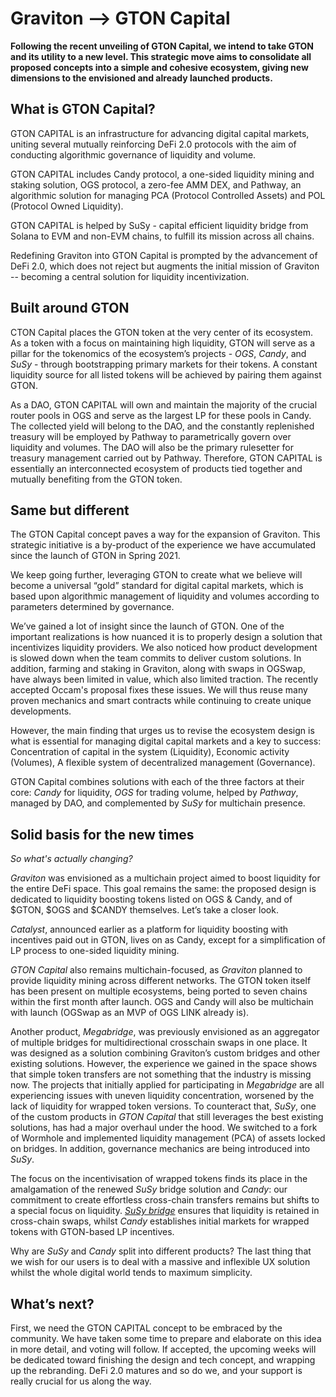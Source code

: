 # Graviton --> GTON Capital

**Following the recent unveiling of GTON Capital, we intend to take GTON and its utility to a new level. This strategic move aims to consolidate all proposed concepts into a simple and cohesive ecosystem, giving new dimensions to the envisioned and already launched products.**

## What is GTON Capital?

GTON CAPITAL is an infrastructure for advancing digital capital markets, uniting several mutually reinforcing DeFi 2.0 protocols with the aim of conducting algorithmic governance of liquidity and volume.

GTON CAPITAL includes Candy protocol, a one-sided liquidity mining and staking solution, OGS protocol, a zero-fee AMM DEX, and Pathway, an algorithmic solution for managing PCA (Protocol Controlled Assets) and POL (Protocol Owned Liquidity).

GTON CAPITAL is helped by SuSy - capital efficient liquidity bridge from Solana to EVM and non-EVM chains, to fulfill its mission across all chains.

Redefining Graviton into GTON Capital is prompted by the advancement of DeFi 2.0, which does not reject but augments the initial mission of Graviton -- becoming a central solution for liquidity incentivization.

## Built around GTON

CTON Capital places the GTON token at the very center of its ecosystem. As a token with a focus on maintaining high liquidity, GTON will serve as a pillar for the tokenomics of the ecosystem’s projects - _OGS_, _Candy_, and _SuSy_ - through bootstrapping primary markets for their tokens. A constant liquidity source for all listed tokens will be achieved by pairing them against GTON.

As a DAO, GTON CAPITAL will own and maintain the majority of the crucial router pools in OGS and serve as the largest LP for these pools in Candy. The collected yield will belong to the DAO, and the constantly replenished treasury will be employed by Pathway to parametrically govern over liquidity and volumes. The DAO will also be the primary rulesetter for treasury management carried out by Pathway. Therefore, GTON CAPITAL is essentially an interconnected ecosystem of products tied together and mutually benefiting from the GTON token.

## Same but different

The GTON Capital concept paves a way for the expansion of Graviton. This strategic initiative is a by-product of the experience we have accumulated since the launch of GTON in Spring 2021.

We keep going further, leveraging GTON to create what we believe will become a universal “gold” standard for digital capital markets, which is based upon algorithmic management of liquidity and volumes according to parameters determined by governance.

We’ve gained a lot of insight since the launch of GTON. One of the important realizations is how nuanced it is to properly design a solution that incentivizes liquidity providers. We also noticed how product development is slowed down when the team commits to deliver custom solutions. In addition, farming and staking in Graviton, along with swaps in OGSwap, have always been limited in value, which also limited traction. The recently accepted Occam's proposal fixes these issues. We will thus reuse many proven mechanics and smart contracts while continuing to create unique developments.

However, the main finding that urges us to revise the ecosystem design is what is essential for managing digital capital markets and a key to success: Concentration of capital in the system (Liquidity), Economic activity (Volumes), A flexible system of decentralized management (Governance).

GTON Capital combines solutions with each of the three factors at their core: _Candy_ for liquidity, _OGS_ for trading volume, helped by _Pathway_, managed by DAO, and complemented by _SuSy_ for multichain presence.

## Solid basis for the new times

_So what's actually changing?_

_Graviton_ was envisioned as a multichain project aimed to boost liquidity for the entire DeFi space. This goal remains the same: the proposed design is dedicated to liquidity boosting tokens listed on OGS & Candy, and of $GTON, $OGS and $CANDY themselves. Let’s take a closer look.

_Catalyst_, announced earlier as a platform for liquidity boosting with incentives paid out in GTON, lives on as Candy, except for a simplification of LP process to one-sided liquidity mining.

_GTON Capital_ also remains multichain-focused, as _Graviton_ planned to provide liquidity mining across different networks. The GTON token itself has been present on multiple ecosystems, being ported to seven chains within the first month after launch. OGS and Candy will also be multichain with launch (OGSwap as an MVP of OGS LINK already is).

Another product, _Megabridge_, was previously envisioned as an aggregator of multiple bridges for multidirectional crosschain swaps in one place. It was designed as a solution combining Graviton’s custom bridges and other existing solutions. However, the experience we gained in the space shows that simple token transfers are not something that the industry is missing now. The projects that initially applied for participating in _Megabridge_ are all experiencing issues with uneven liquidity concentration, worsened by the lack of liquidity for wrapped token versions. To counteract that, _SuSy_, one of the custom products in _GTON Capital_ that still leverages the best existing solutions, has had a major overhaul under the hood. We switched to a fork of Wormhole and implemented liquidity management (PCA) of assets locked on bridges. In addition, governance mechanics are being introduced into _SuSy_.

The focus on the incentivisation of wrapped tokens finds its place in the amalgamation of the renewed _SuSy_ bridge solution and _Candy_: our commitment to create effortless cross-chain transfers remains but shifts to a special focus on liquidity. [_SuSy_ _bridge_](https://v2.susy.one) ensures that liquidity is retained in cross-chain swaps, whilst _Candy_ establishes initial markets for wrapped tokens with GTON-based LP incentives.

Why are _SuSy_ and _Candy_ split into different products? The last thing that we wish for our users is to deal with a massive and inflexible UX solution whilst the whole digital world tends to maximum simplicity.

## What’s next?

First, we need the GTON CAPITAL concept to be embraced by the community. We have taken some time to prepare and elaborate on this idea in more detail, and voting will follow. If accepted, the upcoming weeks will be dedicated toward finishing the design and tech concept, and wrapping up the rebranding. DeFi 2.0 matures and so do we, and your support is really crucial for us along the way.
